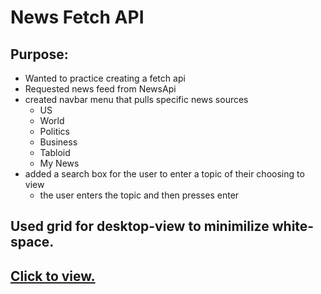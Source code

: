 # News Fetch API

## Purpose:
- Wanted to practice creating a fetch api
- Requested news feed from NewsApi
- created navbar menu that pulls specific news sources
    - US
    - World
    - Politics
    - Business
    - Tabloid
    - My News 
- added a search box for the user to enter a topic of their choosing to view
    - the user enters the topic and then presses enter

## Used grid for desktop-view to minimilize white-space.    
        
## [Click to view.](https://vronney.github.io/news-fetch-api/#0)
